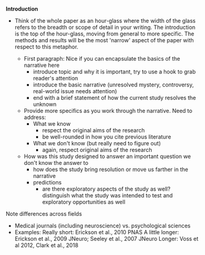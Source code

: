 

**Introduction**
* Think of the whole paper as an hour-glass where the width of the glass refers to the breadth or scope of detail in your writing. The introduction is the top of the hour-glass, moving from general to more specific. The methods and results will be the most 'narrow' aspect of the paper with respect to this metaphor.

  * First paragraph: Nice if you can encapsulate the basics of the narrative here
    * introduce topic and why it is important, try to use a hook to grab reader's attention 
    * introduce the basic narrative (unresolved mystery, controversy, real-world issue needs attention)
    * end with a brief statement of how the current study resolves the unknown
  * Provide more specifics as you work through the narrative. Need to address:
    * What we know
      * respect the original aims of the research
      * be well-rounded in how you cite previous literature
    * What we don't know (but really need to figure out)
      * again, respect original aims of the research
  * How was this study designed to answer an important question we don't know the answer to
    * how does the study bring resolution or move us farther in the narrative 
    * predictions
      * are there exploratory aspects of the study as well? distinguish what the study was intended to test and exploratory opportunities as well

Note differences across fields
  * Medical journals (including neuroscience) vs. psychological sciences
  * Examples:
      Really short: Erickson et al., 2010 PNAS
      A little longer: Erickson et al., 2009 JNeuro; Seeley et al., 2007 JNeuro
      Longer: Voss et al 2012, Clark et al., 2018
